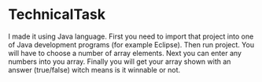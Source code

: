 # TechnicalTask

I made it using Java language. 
First you need to import that project into one of Java development programs (for example Eclipse).
Then run project.
You will have to choose a number of array elements.
Next you can enter any numbers into you array.
Finally you will get your array shown with an answer (true/false) witch means is it winnable or not. 
